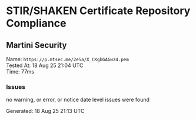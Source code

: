 # STIR/SHAKEN Certificate Repository Compliance

## Martini Security

Name: `https://p.mtsec.me/2e5a/X_CKgbGAGwz4.pem`\
Tested At: 18 Aug 25 21:04 UTC\
Time: 77ms

### Issues

no warning, or error, or notice date level issues were found

Generated: 18 Aug 25 21:13 UTC